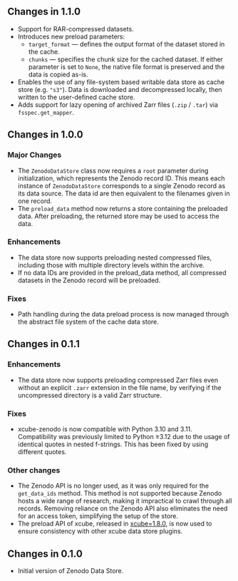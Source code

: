 ## Changes in 1.1.0

- Support for RAR-compressed datasets.
- Introduces new preload parameters:
  - `target_format` — defines the output format of the dataset stored in the cache.
  - `chunks` — specifies the chunk size for the cached dataset.
    If either parameter is set to `None`, the native file format is preserved and the
    data is copied as-is.
- Enables the use of any file-system based writable data store as cache store
  (e.g. `"s3"`). Data is downloaded and decompressed locally, then written to the
  user-defined cache store.
- Adds support for lazy opening of archived Zarr files (`.zip` / `.tar`) via
  `fsspec.get_mapper`.

## Changes in 1.0.0

### Major Changes
* The `ZenodoDataStore` class now requires a `root` parameter during initialization,
  which represents the Zenodo record ID. This means each instance of `ZenodoDataStore`
  corresponds to a single Zenodo record as its data source. The data id are then
  equivalent to the filenames given in one record.   
* The `preload_data` method now returns a store containing the preloaded data. After
  preloading, the returned store may be used to access the data.

### Enhancements

* The data store now supports preloading nested compressed files, including those 
  with multiple directory levels within the archive.
* If no data IDs are provided in the preload_data method, all compressed datasets in 
  the Zenodo record will be preloaded.

### Fixes
* Path handling during the data preload process is now managed through the abstract 
  file system of the cache data store.


## Changes in 0.1.1

### Enhancements

* The data store now supports preloading compressed Zarr files even without an explicit
  `.zarr` extension in the file name, by verifying if the uncompressed directory is a
  valid Zarr structure.

### Fixes

* xcube-zenodo is now compatible with Python 3.10 and 3.11. Compatibility was
  previously limited to Python ≥3.12 due to the usage of identical quotes in nested
  f-strings. This has been fixed by using different quotes.

### Other changes

* The Zenodo API is no longer used, as it was only required for the `get_data_ids`
  method. This method is not supported because Zenodo hosts a wide range of research,
  making it impractical to crawl through all records. Removing reliance on the
  Zenodo API also eliminates the need for an access token, simplifying the setup
  of the store.
* The preload API of xcube, released in [xcube=1.8.0](https://github.com/xcube-dev/xcube/releases/tag/v1.8.0),
  is now used to ensure consistency with other xcube data store plugins. 


## Changes in 0.1.0

* Initial version of Zenodo Data Store.